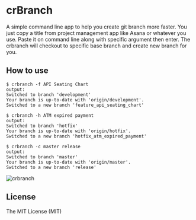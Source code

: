 # crBranch

A simple command line app to help you create git branch more faster. You just copy a title from project management app like Asana or whatever you use. Paste it on command line along with specific argument then enter. The crbranch will checkout to specific base branch and create new branch for you. 

## How to use
```
$ crbranch -f API Seating Chart
output: 
Switched to branch 'development'
Your branch is up-to-date with 'origin/development'.
Switched to a new branch 'feature_api_seating_chart'

$ crbranch -h ATM expired payment
output: 
Switched to branch 'hotfix'
Your branch is up-to-date with 'origin/hotfix'.
Switched to a new branch 'hotfix_atm_expired_payment'

$ crbranch -c master release
output: 
Switched to branch 'master'
Your branch is up-to-date with 'origin/master'.
Switched to a new branch 'release'
```

![crbranch](https://cloud.githubusercontent.com/assets/415225/17804643/cbbf517c-6626-11e6-86d6-a3618576fef1.gif)

## License
The MIT License (MIT)
